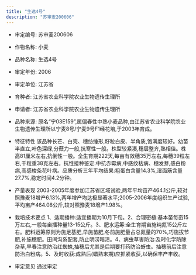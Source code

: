 ```yaml
---
title: "生选4号"
description: "苏审麦200606"
---
```

* 审定编号:  苏审麦200606

*  作物名称:  小麦

*  品种名称:  生选4号

*  审定年份:  2006

*  审定单位:  江苏省

* 育种者:  江苏省农业科学院农业生物遗传生理所

*  申请者:  江苏省农业科学院农业生物遗传生理所

*  品种来源:  原名“宁03E159”,属偏春性中熟小麦品种,由江苏省农业科学院农业生物遗传生理所以宁麦8号/宁麦9号F1经花培,于2003年育成。

*  特征特性
该品种长芒、白壳、穗纺缍形,籽粒白皮、半角质,饱满度较好。幼苗半直立,叶色深绿,分蘖力一般,抗寒性一般。株型较紧凑,穗层整齐,熟相佳。株高81厘米左右,抗倒性一般。全生育期222天,每亩有效穗35万左右,每穗39粒左右,千粒重38克左右。抗性接种鉴定:中抗赤霉病,中感纹枯病、穗发芽,感白粉病,高感梭条花叶病。品质分析三年平均结果:粗蛋白含量14.3%,湿面筋含量27.7%,稳定时间4.2分钟。

*  产量表现
2003-2005年度参加江苏省区域试验,两年平均亩产464.1公斤,较对照豫麦18增产6.13%,两年增产均达极显著水平;2005-2006年度组织生产试验,平均亩产464.08公斤,较对照豫麦18增产1.98%。

*  栽培技术要点
1、适期播种:适宜播期为10月下旬。2、合理密植:基本苗每亩15万左右,一般每亩播种量13-15公斤。3、肥水运筹:全生育期亩施纯氮15公斤左右。肥料运筹原则为施足基肥,早施苗肥,冬前施肥量占总氮量的70%,巧施拔节肥,补施穗肥。田间沟系配套,防止明涝暗渍。4、病虫草害防治:及时化学防除杂草,早春注意防治红蜘蛛,抽穗后尤其是后期要打药防治蚜虫。抽穗前后注意防治白粉病。5、及时收获:成熟后(蜡熟末期)应抓紧收获,以确保丰产丰收。

*  审定意见
通过审定
